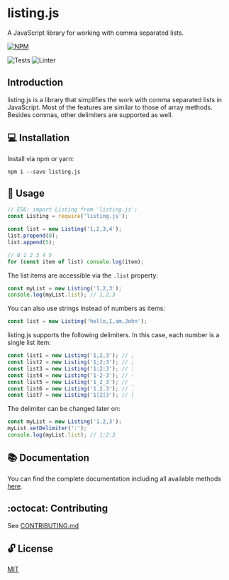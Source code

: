 # listing.js

A JavaScript library for working with comma separated lists.

[![NPM](https://nodei.co/npm/listing.js.png)](https://nodei.co/npm/listing.js/)

![Tests](https://github.com/larswaechter/listing.js/actions/workflows/tests.yaml/badge.svg)
![Linter](https://github.com/larswaechter/listing.js/actions/workflows/linter.yaml/badge.svg)

## Introduction

listing.js is a library that simplifies the work with comma separated lists in JavaScript. Most of the features are similar to those of array methods. Besides commas, other delimiters are supported as well.

## 💻 Installation

Install via npm or yarn:

```
npm i --save listing.js
```

## 🔨 Usage

```javascript
// ES6: import Listing from 'listing.js';
const Listing = require('listing.js');

const list = new Listing('1,2,3,4');
list.prepend(0);
list.append(5);

// 0 1 2 3 4 5
for (const item of list) console.log(item);
```

The list items are accessible via the `.list` property:

```javascript
const myList = new Listing('1,2,3');
console.log(myList.list); // 1,2,3
```

You can also use strings instead of numbers as items:

```javascript
const list = new Listing('hello,I,am,John');
```

listing.js supports the following delimiters. In this case, each number is a single list item:

```javascript
const list1 = new Listing('1,2,3'); // ,
const list2 = new Listing('1;2;3'); // ;
const list3 = new Listing('1:2:3'); // :
const list4 = new Listing('1-2-3'); // -
const list5 = new Listing('1_2_3'); // _
const list6 = new Listing('1.2.3'); // .
const list7 = new Listing('1|2|3'); // |
```

The delimiter can be changed later on:

```javascript
const myList = new Listing('1,2,3');
myList.setDelimiter(':');
console.log(myList.list); // 1:2:3
```

## 📚 Documentation

You can find the complete documentation including all available methods [here](https://larswaechter.github.io/listing.js/).

## :octocat: Contributing

See [CONTRIBUTING.md](https://github.com/larswaechter/listing.js/blob/master/CONTRIBUTING.md)

## 🔓 License

[MIT](https://github.com/larswaechter/listing.js/blob/master/LICENSE)
